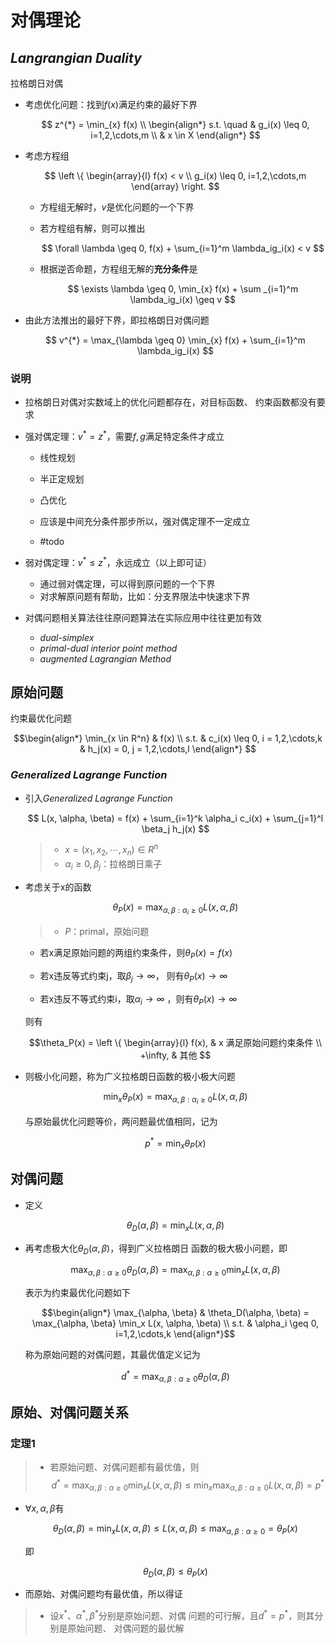 #	对偶理论

##	*Langrangian Duality*

拉格朗日对偶

-	考虑优化问题：找到$f(x)$满足约束的最好下界

	$$
	z^{*} = \min_{x} f(x) \\
	\begin{align*}
	s.t. \quad & g_i(x) \leq 0, i=1,2,\cdots,m \\
		& x \in X
	\end{align*}
	$$

-	考虑方程组

	$$
	\left \{ \begin{array}{l}
	f(x) < v \\
	g_i(x) \leq 0, i=1,2,\cdots,m
	\end{array} \right.
	$$

	-	方程组无解时，$v$是优化问题的一个下界

	-	若方程组有解，则可以推出

		$$
		\forall \lambda \geq 0,
		f(x) + \sum_{i=1}^m \lambda_ig_i(x) < v
		$$

	-	根据逆否命题，方程组无解的**充分条件**是

		$$
		\exists \lambda \geq 0,
		\min_{x} f(x) + \sum _{i=1}^m \lambda_ig_i(x) \geq v
		$$

-	由此方法推出的最好下界，即拉格朗日对偶问题

	$$
	v^{*} = \max_{\lambda \geq 0} \min_{x} f(x) +
		\sum_{i=1}^m \lambda_ig_i(x)
	$$

###	说明

-	拉格朗日对偶对实数域上的优化问题都存在，对目标函数、
	约束函数都没有要求

-	强对偶定理：$v^{*} = z^{*}$，需要$f,g$满足特定条件才成立

	-	线性规划
	-	半正定规划
	-	凸优化

	-	应该是中间充分条件那步所以，强对偶定理不一定成立
	-	#todo

-	弱对偶定理：$v^{*} \leq z^{*}$，永远成立（以上即可证）

	-	通过弱对偶定理，可以得到原问题的一个下界
	-	对求解原问题有帮助，比如：分支界限法中快速求下界

-	对偶问题相关算法往往原问题算法在实际应用中往往更加有效

	-	*dual-simplex*
	-	*primal-dual interior point method*
	-	*augmented Lagrangian Method*

##	原始问题

约束最优化问题

$$\begin{align*}
\min_{x \in R^n} & f(x) \\
s.t. & c_i(x) \leq 0, i = 1,2,\cdots,k
& h_j(x) = 0, j = 1,2,\cdots,l
\end{align*}
$$

###	*Generalized Lagrange Function*

-	引入*Generalized Lagrange Function*

	$$
	L(x, \alpha, \beta) = f(x) + \sum_{i=1}^k \alpha_i
		c_i(x) + \sum_{j=1}^l \beta_j h_j(x)
	$$

	> - $x=(x_1, x_2, \cdots, x_n) \in R^n$
	> - $\alpha_i \geq 0, \beta_j$：拉格朗日乘子

-	考虑关于x的函数

	$$
	\theta_P(x) = \max_{\alpha, \beta: \alpha_i \geq 0}
		L(x, \alpha, \beta)
	$$

	> - $P$：primal，原始问题

	-	若x满足原始问题的两组约束条件，则$\theta_P(x)=f(x)$

	-	若x违反等式约束j，取$\beta_j \rightarrow \infty$，
		则有$\theta_P(x) \rightarrow \infty$

	-	若x违反不等式约束i，取$\alpha_i \rightarrow \infty$
		，则有$\theta_P(x) \rightarrow \infty$

	则有

	$$\theta_P(x) = \left \{ \begin{array}{l}
	f(x), & x 满足原始问题约束条件 \\
	+\infty, & 其他
	$$

-	则极小化问题，称为广义拉格朗日函数的极小极大问题

	$$
	\min_x \theta_P(x) = \max_{\alpha, \beta: \alpha_i \geq 0}
		L(x, \alpha, \beta)
	$$

	与原始最优化问题等价，两问题最优值相同，记为

	$$
	p^{*} = \min_x \theta_P(x)
	$$

##	对偶问题

-	定义

	$$
	\theta_D (\alpha, \beta) = \min_x L(x, \alpha, \beta)
	$$

-	再考虑极大化$\theta_D(\alpha, \beta)$，得到广义拉格朗日
	函数的极大极小问题，即

	$$
	\max_{\alpha, \beta: \alpha \geq 0}
		\theta_D(\alpha, \beta) =
		\max_{\alpha, \beta: \alpha \geq 0} \min_x
		L(x, \alpha, \beta)
	$$

	表示为约束最优化问题如下

	$$\begin{align*}
	\max_{\alpha, \beta} & \theta_D(\alpha, \beta) =
		\max_{\alpha, \beta} \min_x L(x, \alpha, \beta) \\
	s.t. & \alpha_i \geq 0, i=1,2,\cdots,k
	\end{align*}$$

	称为原始问题的对偶问题，其最优值定义记为

	$$
	d^{*} = \max_{\alpha, \beta: \alpha \geq 0}
		\theta_D(\alpha, \beta)
	$$

##	原始、对偶问题关系

###	定理1

> - 若原始问题、对偶问题都有最优值，则
	$$
	d^{*} = \max_{\alpha, \beta: \alpha \geq 0} \min_x
		L(x, \alpha, \beta) \leq
	\min_x \max_{\alpha, \beta: \alpha \geq 0}
		L(x, \alpha, \beta) = p^{*}
	$$

-	$\forall x, \alpha, \beta$有

	$$
	\theta_D(\alpha, \beta) = \min_x L(x, \alpha, \beta)
		\leq L(x, \alpha, \beta) \leq
		\max_{\alpha, \beta: \alpha \geq 0} = \theta_P(x)
	$$

	即

	$$
	\theta_D(\alpha, \beta) \leq \theta_P(x)
	$$

-	而原始、对偶问题均有最优值，所以得证

> - 设$x^{*}$、$\alpha^{*}, \beta^{*}$分别是原始问题、对偶
	问题的可行解，且$d^{*} = p^{*}$，则其分别是原始问题、
	对偶问题的最优解








